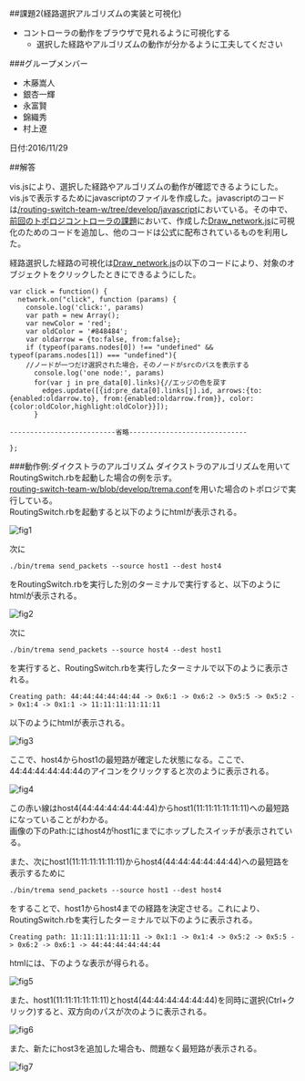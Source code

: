 ##課題2(経路選択アルゴリズムの実装と可視化)

* コントローラの動作をブラウザで見れるように可視化する
  * 選択した経路やアルゴリズムの動作が分かるように工夫してください

###グループメンバー
* 木藤嵩人  
* 銀杏一輝  
* 永富賢  
* 錦織秀  
* 村上遼  

日付:2016/11/29  

##解答

vis.jsにより、選択した経路やアルゴリズムの動作が確認できるようにした。  
vis.jsで表示するためにjavascriptのファイルを作成した。javascriptのコードは[/routing-switch-team-w/tree/develop/javascript](https://github.com/handai-trema/routing-switch-team-w/tree/develop/javascript)においている。その中で、[前回のトポロジコントローラの課題](https://github.com/handai-trema/topology-team-w/blob/develop/report6-2.md)において、作成した[Draw_network.js](https://github.com/handai-trema/routing-switch-team-w/blob/develop/javascript/Draw_network.js)に可視化のためのコードを追加し、他のコードは公式に配布されているものを利用した。  

経路選択した経路の可視化は[Draw_network.js](https://github.com/handai-trema/routing-switch-team-w/blob/develop/javascript/Draw_network.js)の以下のコードにより、対象のオブジェクトをクリックしたときにできるようにした。

```
var click = function() {
  network.on("click", function (params) {
    console.log('click:', params)
    var path = new Array();
    var newColor = 'red';
    var oldColor = '#848484';
    var oldarrow = {to:false, from:false};
    if (typeof(params.nodes[0]) !== "undefined" && typeof(params.nodes[1]) === "undefined"){
    //ノードが一つだけ選択された場合，そのノードがsrcのパスを表示する
      console.log('one node:', params)
      for(var j in pre_data[0].links){//エッジの色を戻す
        edges.update([{id:pre_data[0].links[j].id, arrows:{to:{enabled:oldarrow.to}, from:{enabled:oldarrow.from}}, color:{color:oldColor,highlight:oldColor}}]);
      }

--------------------------省略-----------------------------

};
```

###動作例:ダイクストラのアルゴリズム
ダイクストラのアルゴリズムを用いてRoutingSwitch.rbを起動した場合の例を示す。  
[routing-switch-team-w/blob/develop/trema.conf](https://github.com/handai-trema/routing-switch-team-w/blob/develop/trema.conf)を用いた場合のトポロジで実行している。  
RoutingSwitch.rbを起動すると以下のようにhtmlが表示される。  

![fig1](https://github.com/handai-trema/routing-switch-team-w/blob/develop/1.jpg)

次に
```
./bin/trema send_packets --source host1 --dest host4
```
をRoutingSwitch.rbを実行した別のターミナルで実行すると、以下のようにhtmlが表示される。

![fig2](https://github.com/handai-trema/routing-switch-team-w/blob/develop/2.jpg)

次に
```
./bin/trema send_packets --source host4 --dest host1
```
を実行すると、RoutingSwitch.rbを実行したターミナルで以下のように表示される。
```
Creating path: 44:44:44:44:44:44 -> 0x6:1 -> 0x6:2 -> 0x5:5 -> 0x5:2 -> 0x1:4 -> 0x1:1 -> 11:11:11:11:11:11
```
以下のようにhtmlが表示される。

![fig3](https://github.com/handai-trema/routing-switch-team-w/blob/develop/3.jpg)

ここで、host4からhost1の最短路が確定した状態になる。ここで、44:44:44:44:44:44のアイコンをクリックすると次のように表示される。

![fig4](https://github.com/handai-trema/routing-switch-team-w/blob/develop/4.jpg)

この赤い線はhost4(44:44:44:44:44:44)からhost1(11:11:11:11:11:11)への最短路になっていることがわかる。  
画像の下のPath:にはhost4がhost1にまでにホップしたスイッチが表示されている。  

また、次にhost1(11:11:11:11:11:11)からhost4(44:44:44:44:44:44)への最短路を表示するために
```
./bin/trema send_packets --source host1 --dest host4
```
をすることで、host1からhost4までの経路を決定させる。これにより、RoutingSwitch.rbを実行したターミナルで以下のように表示される。
```
Creating path: 11:11:11:11:11:11 -> 0x1:1 -> 0x1:4 -> 0x5:2 -> 0x5:5 -> 0x6:2 -> 0x6:1 -> 44:44:44:44:44:44
```
htmlには、下のような表示が得られる。

![fig5](https://github.com/handai-trema/routing-switch-team-w/blob/develop/5.jpg)

また、host1(11:11:11:11:11:11)とhost4(44:44:44:44:44:44)を同時に選択(Ctrl+クリック)すると、双方向のパスが次のように表示される。

![fig6](https://github.com/handai-trema/routing-switch-team-w/blob/develop/6.jpg)

また、新たにhost3を追加した場合も、問題なく最短路が表示される。

![fig7](https://github.com/handai-trema/routing-switch-team-w/blob/develop/6.jpg)


